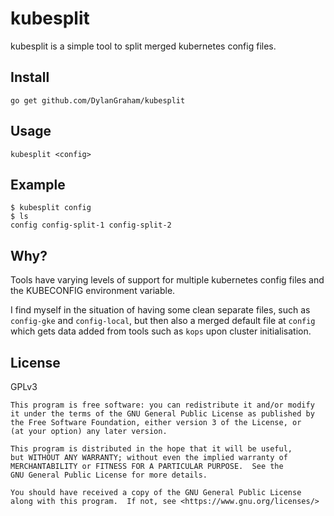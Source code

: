 # kubesplit

kubesplit is a simple tool to split merged kubernetes config files.

## Install

`go get github.com/DylanGraham/kubesplit`

## Usage

`kubesplit <config>`

## Example

```
$ kubesplit config
$ ls
config config-split-1 config-split-2
```

## Why?

Tools have varying levels of support for multiple kubernetes config files and the KUBECONFIG environment variable.

I find myself in the situation of having some clean separate files, such as `config-gke` and `config-local`, but then also a merged default file at `config` which gets data added from tools such as `kops` upon cluster initialisation.

## License

GPLv3
```
This program is free software: you can redistribute it and/or modify
it under the terms of the GNU General Public License as published by
the Free Software Foundation, either version 3 of the License, or
(at your option) any later version.

This program is distributed in the hope that it will be useful,
but WITHOUT ANY WARRANTY; without even the implied warranty of
MERCHANTABILITY or FITNESS FOR A PARTICULAR PURPOSE.  See the
GNU General Public License for more details.

You should have received a copy of the GNU General Public License
along with this program.  If not, see <https://www.gnu.org/licenses/>
```
